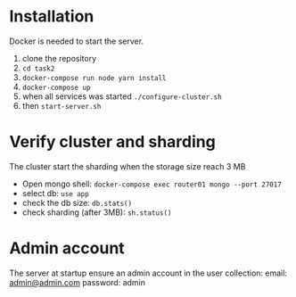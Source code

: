 # Installation
Docker is needed to start the server.
1. clone the repository
2. ``` cd task2 ```
3. ``` docker-compose run node yarn install ```
4. ``` docker-compose up ```
5. when all services was started ``` ./configure-cluster.sh ```
6. then ``` start-server.sh ```

# Verify cluster and sharding
The cluster start the sharding when the storage size reach 3 MB
- Open mongo shell:
  ```docker-compose exec router01 mongo --port 27017```
- select db:
  ``` use app ```
- check the db size:
  ``` db.stats() ```
- check sharding (after 3MB):
  ``` sh.status() ```

# Admin account
The server at startup ensure an admin account in the user collection:
email: admin@admin.com
password: admin
